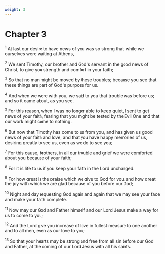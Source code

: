 ```yaml
---
weight: 3
---
```


# Chapter 3

<sup>1</sup> At last our desire to have news of you was so strong that, while we ourselves were waiting at Athens, 

<sup>2</sup> We sent Timothy, our brother and God's servant in the good news of Christ, to give you strength and comfort in your faith; 

<sup>3</sup> So that no man might be moved by these troubles; because you see that these things are part of God's purpose for us. 

<sup>4</sup> And when we were with you, we said to you that trouble was before us; and so it came about, as you see. 

<sup>5</sup> For this reason, when I was no longer able to keep quiet, I sent to get news of your faith, fearing that you might be tested by the Evil One and that our work might come to nothing. 

<sup>6</sup> But now that Timothy has come to us from you, and has given us good news of your faith and love, and that you have happy memories of us, desiring greatly to see us, even as we do to see you; 

<sup>7</sup> For this cause, brothers, in all our trouble and grief we were comforted about you because of your faith; 

<sup>8</sup> For it is life to us if you keep your faith in the Lord unchanged. 

<sup>9</sup> For how great is the praise which we give to God for you, and how great the joy with which we are glad because of you before our God; 

<sup>10</sup> Night and day requesting God again and again that we may see your face and make your faith complete. 

<sup>11</sup> Now may our God and Father himself and our Lord Jesus make a way for us to come to you; 

<sup>12</sup> And the Lord give you increase of love in fullest measure to one another and to all men, even as our love to you; 

<sup>13</sup> So that your hearts may be strong and free from all sin before our God and Father, at the coming of our Lord Jesus with all his saints. 



